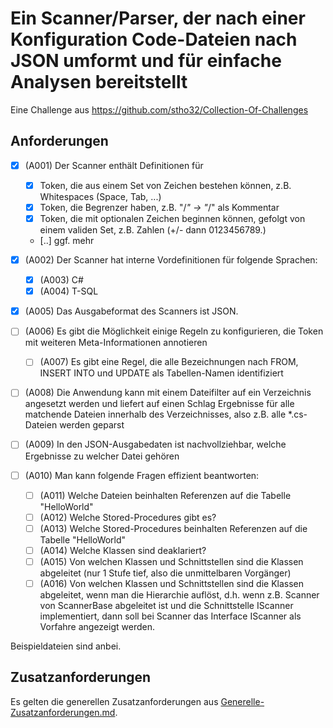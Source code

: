 # Ein Scanner/Parser, der nach einer Konfiguration Code-Dateien nach JSON umformt und für einfache Analysen bereitstellt

Eine Challenge aus https://github.com/stho32/Collection-Of-Challenges

## Anforderungen

- [X] (A001) Der Scanner enthält Definitionen für 
  - [X] Token, die aus einem Set von Zeichen bestehen können, z.B. Whitespaces (Space, Tab, ...)
  - [X] Token, die Begrenzer haben, z.B. "/*" -> "*/" als Kommentar
  - [X] Token, die mit optionalen Zeichen beginnen können, gefolgt von einem validen Set, z.B. Zahlen (+/- dann 0123456789.)
  - [..] ggf. mehr
- [X] (A002) Der Scanner hat interne Vordefinitionen für folgende Sprachen:
  - [X] (A003) C#
  - [X] (A004) T-SQL

- [X] (A005) Das Ausgabeformat des Scanners ist JSON.

- [ ] (A006) Es gibt die Möglichkeit einige Regeln zu konfigurieren, die Token mit weiteren Meta-Informationen annotieren
  - [ ] (A007) Es gibt eine Regel, die alle Bezeichnungen nach FROM, INSERT INTO und UPDATE als Tabellen-Namen identifiziert

- [ ] (A008) Die Anwendung kann mit einem Dateifilter auf ein Verzeichnis angesetzt werden und liefert auf einen Schlag Ergebnisse für alle matchende Dateien innerhalb des Verzeichnisses, also z.B. alle \*.cs-Dateien werden geparst
- [ ] (A009) In den JSON-Ausgabedaten ist nachvollziehbar, welche Ergebnisse zu welcher Datei gehören

- [ ] (A010) Man kann folgende Fragen effizient beantworten:
  - [ ] (A011) Welche Dateien beinhalten Referenzen auf die Tabelle "HelloWorld"
  - [ ] (A012) Welche Stored-Procedures gibt es?
  - [ ] (A013) Welche Stored-Procedures beinhalten Referenzen auf die Tabelle "HelloWorld"
  - [ ] (A014) Welche Klassen sind deaklariert?
  - [ ] (A015) Von welchen Klassen und Schnittstellen sind die Klassen abgeleitet (nur 1 Stufe tief, also die unmittelbaren Vorgänger)
  - [ ] (A016) Von welchen Klassen und Schnittstellen sind die Klassen abgeleitet, wenn man die Hierarchie auflöst, d.h. wenn z.B. Scanner von ScannerBase abgeleitet ist und die Schnittstelle IScanner implementiert, dann soll bei Scanner das Interface IScanner als Vorfahre angezeigt werden.

Beispieldateien sind anbei.

## Zusatzanforderungen

Es gelten die generellen Zusatzanforderungen aus [Generelle-Zusatzanforderungen.md](../Generelle-Zusatzanforderungen.md).

